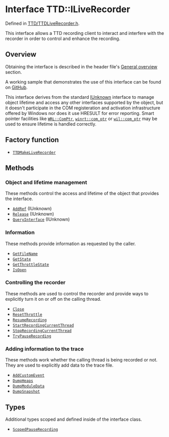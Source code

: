 # Interface TTD::ILiveRecorder

Defined in [TTD/TTDLiveRecorder.h](README.md).

This interface allows a TTD recording client to interact and interfere with the recorder
in order to control and enhance the recording.

## Overview

Obtaining the interface is described in the header file's [General overview](README.md#general-overview) section.

A working sample that demonstrates the use of this interface can be found on
[GitHub](https://github.com/microsoft/WinDbg-Samples/tree/master/TTD/LiveRecorderApiSample).

This interface derives from the standard [IUnknown](https://learn.microsoft.com/en-us/windows/win32/api/unknwn/nn-unknwn-iunknown)
interface to manage object lifetime and access any other interfaces supported by the object, but it doesn't participate
in the COM registeration and activation infrastructure offered by Windows nor does it use HRESULT for error reporting.
Smart pointer facilities like [`WRL::ComPtr`](https://learn.microsoft.com/en-us/cpp/cppcx/wrl/comptr-class),
[`winrt::com_ptr`](https://learn.microsoft.com/en-us/uwp/cpp-ref-for-winrt/com-ptr) or
[`wil::com_ptr`](https://github.com/microsoft/wil/wiki/WinRT-and-COM-wrappers)
may be used to ensure lifetime is handled correctly.

## Factory function

- [`TTDMakeLiveRecorder`](function-TTDMakeLiveRecorder.md)

## Methods

### Object and lifetime management

These methods control the access and lifetime of the object that provides the interface.

- [`AddRef`](https://learn.microsoft.com/en-us/windows/win32/api/unknwn/nf-unknwn-iunknown-addref) (IUnknown)
- [`Release`](https://learn.microsoft.com/en-us/windows/win32/api/unknwn/nf-unknwn-iunknown-release) (IUnknown)
- [`QueryInterface`](https://learn.microsoft.com/en-us/windows/win32/api/unknwn/nf-unknwn-iunknown-queryinterface(refiid_void)) (IUnknown)

### Information

These methods provide information as requested by the caller.

- [`GetFileName`](ILiveRecorder_GetFileName.md)
- [`GetState`](ILiveRecorder_GetState.md)
- [`GetThrottleState`](ILiveRecorder_GetThrottleState.md)
- [`IsOpen`](ILiveRecorder_IsOpen.md)

### Controlling the recorder

These methods are used to control the recorder and provide ways to explicitly turn it on or off on the calling thread.

- [`Close`](ILiveRecorder_Close.md)
- [`ResetThrottle`](ILiveRecorder_ResetThrottle.md)
- [`ResumeRecording`](ILiveRecorder_ResumeRecording.md)
- [`StartRecordingCurrentThread`](ILiveRecorder_StartRecordingCurrentThread.md)
- [`StopRecordingCurrentThread`](ILiveRecorder_StopRecordingCurrentThread.md)
- [`TryPauseRecording`](ILiveRecorder_TryPauseRecording.md)

### Adding information to the trace

These methods work whether the calling thread is being recorded or not.
They are used to explicitly add data to the trace file.

- [`AddCustomEvent`](ILiveRecorder_AddCustomEvent.md)
- [`DumpHeaps`](ILiveRecorder_DumpHeaps.md)
- [`DumpModuleData`](ILiveRecorder_DumpModuleData.md)
- [`DumpSnapshot`](ILiveRecorder_DumpSnapshot.md)

## Types

Additional types scoped and defined inside of the interface class.

- [`ScopedPauseRecording`](ILiveRecorder_ScopedPauseRecording.md)
